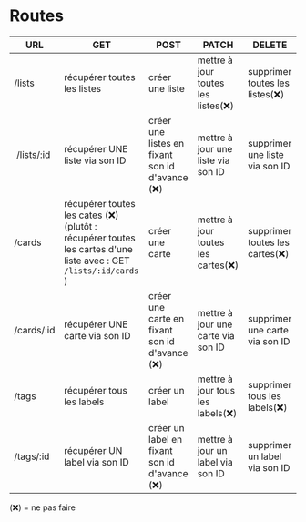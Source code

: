 # Routes

| URL | GET | POST | PATCH | DELETE |
|---|---|---|---|---|
| /lists | récupérer toutes les listes | créer une liste | mettre à jour toutes les listes(❌) | supprimer toutes les listes(❌) |
| /lists/:id | récupérer UNE liste via son ID | créer une listes en fixant son id d'avance (❌) | mettre à jour une liste via son ID | supprimer une liste via son ID |
| /cards | récupérer toutes les cates (❌) (plutôt : récupérer toutes les cartes d'une liste avec : GET `/lists/:id/cards` ) | créer une carte | mettre à jour toutes les cartes(❌) | supprimer toutes les cartes(❌) |
| /cards/:id | récupérer UNE carte via son ID | créer une carte en fixant son id d'avance (❌) | mettre à jour une carte via son ID | supprimer une carte via son ID |
| /tags| récupérer tous les labels | créer un label | mettre à jour tous les labels(❌) | supprimer tous les labels(❌) |
| /tags/:id | récupérer UN label via son ID | créer un label en fixant son id d'avance (❌) | mettre à jour un label via son ID | supprimer un label via son ID |


(❌) = ne pas faire